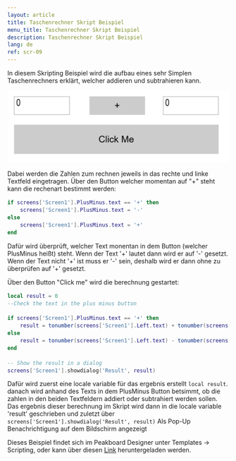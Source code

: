 ```yaml
---
layout: article
title: Taschenrechner Skript Beispiel
menu_title: Taschenrechner Skript Beispiel
description: Taschenrechner Skript Beispiel
lang: de
ref: scr-09
---
```

In diesem Skripting Beispiel wird die aufbau eines sehr Simplen Taschenrechners erklärt, welcher addieren und subtrahieren kann.


![image_1](/assets/images/scripting/Scripting_Beispiele/Taschenrechner.png)

Dabei werden die Zahlen zum rechnen jeweils in das rechte und linke Textfeld eingetragen.
Über den Button welcher momentan auf "+" steht kann die rechenart bestimmt werden:

```lua
if screens['Screen1'].PlusMinus.text == '+' then 
	screens['Screen1'].PlusMinus.text = '-'
else
	screens['Screen1'].PlusMinus.text = '+'
end

```

Dafür wird überprüft, welcher Text monentan in dem Button (welcher PlusMinus heißt) steht. Wenn der Text '+' lautet dann wird er auf '-' gesetzt.
Wenn der Text nicht '+' ist muss er '-' sein, deshalb wird er dann ohne zu überprüfen auf '+' gesetzt.

Über den Button "Click me" wird die berechnung gestartet:

```lua 
local result = 0 
--Check the text in the plus minus button
	
if screens['Screen1'].PlusMinus.text == '+' then 
	result = tonumber(screens['Screen1'].Left.text) + tonumber(screens['Screen1'].Right.text) 
else
	result = tonumber(screens['Screen1'].Left.text) - tonumber(screens['Screen1'].Right.text)
end

-- Show the result in a dialog 
screens['Screen1'].showdialog('Result', result)	

```

Dafür wird zuerst eine locale variable für das ergebnis erstellt `local result`. danach wird anhand des Texts in dem PlusMinus Button betsimmt, ob die zahlen in den beiden Textfeldern addiert oder subtrahiert werden sollen.
Das ergebnis dieser berechnung im Skript wird dann in die locale variable 'result' geschrieben und zuletzt über `screens['Screen1'].showdialog('Result', result)` Als Pop-Up Benachrichtigung auf dem Bildschirm angezeigt


Dieses Beispiel findet sich im Peakboard Designer unter Templates -> Scripting, oder kann über diesen [Link](https://github.com/Peakboard/CoolStuff/raw/master/Scripts/Calculator/Calculator.pbmx) heruntergeladen werden.
